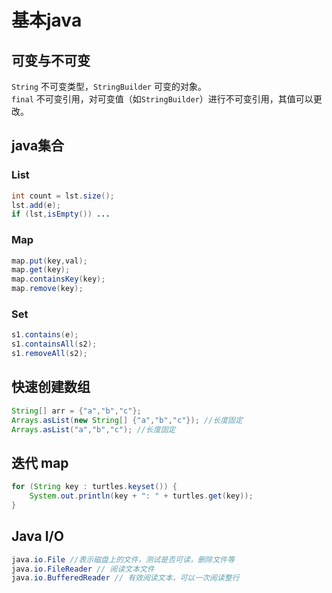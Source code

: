 # 基本java
## 可变与不可变
 `String` 不可变类型，`StringBuilder` 可变的对象。  
 `final` 不可变引用，对可变值（如`StringBuilder`）进行不可变引用，其值可以更改。

## java集合
### List
```java
int count = lst.size();
lst.add(e);
if (lst,isEmpty()) ...
```
### Map
```java
map.put(key,val);
map.get(key);
map.containsKey(key);
map.remove(key);
```
### Set
```java
s1.contains(e);
s1.containsAll(s2);
s1.removeAll(s2);
```

## 快速创建数组
```java
String[] arr = {"a","b","c"};
Arrays.asList(new String[] {"a","b","c"}); //长度固定
Arrays.asList("a","b","c"); //长度固定
```

## 迭代 map
```java
for (String key : turtles.keyset()) {
    System.out.println(key + ": " + turtles.get(key));
}
```

## Java I/O
```java
java.io.File //表示磁盘上的文件，测试是否可读，删除文件等
java.io.FileReader // 阅读文本文件
java.io.BufferedReader // 有效阅读文本，可以一次阅读整行 
```